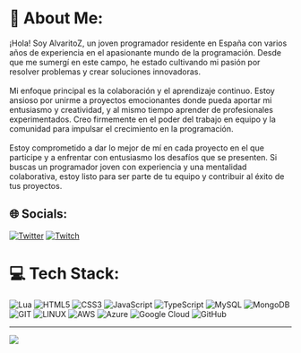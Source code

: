 # 💫 About Me:
¡Hola! Soy AlvaritoZ, un joven programador residente en España con varios años de experiencia en el apasionante mundo de la programación. Desde que me sumergí en este campo, he estado cultivando mi pasión por resolver problemas y crear soluciones innovadoras.<br><br>Mi enfoque principal es la colaboración y el aprendizaje continuo. Estoy ansioso por unirme a proyectos emocionantes donde pueda aportar mi entusiasmo y creatividad, y al mismo tiempo aprender de profesionales experimentados. Creo firmemente en el poder del trabajo en equipo y la comunidad para impulsar el crecimiento en la programación.<br><br>Estoy comprometido a dar lo mejor de mí en cada proyecto en el que participe y a enfrentar con entusiasmo los desafíos que se presenten. Si buscas un programador joven con experiencia y una mentalidad colaborativa, estoy listo para ser parte de tu equipo y contribuir al éxito de tus proyectos.


## 🌐 Socials:
[![Twitter](https://img.shields.io/badge/Twitter-%231DA1F2.svg?logo=Twitter&logoColor=white)](https://twitter.com/z_Alvarito_z) [![Twitch](https://img.shields.io/badge/Twitch-%239146FF.svg?logo=Twitch&logoColor=white)](https://twitch.tv/by_alvaritoz)

# 💻 Tech Stack:
![Lua](https://img.shields.io/badge/lua-%232C2D72.svg?style=for-the-badge&logo=lua&logoColor=white) ![HTML5](https://img.shields.io/badge/html5-%23E34F26.svg?style=for-the-badge&logo=html5&logoColor=white) ![CSS3](https://img.shields.io/badge/css3-%231572B6.svg?style=for-the-badge&logo=css3&logoColor=white) ![JavaScript](https://img.shields.io/badge/javascript-%23323330.svg?style=for-the-badge&logo=javascript&logoColor=%23F7DF1E) ![TypeScript](https://img.shields.io/badge/typescript-%23007ACC.svg?style=for-the-badge&logo=typescript&logoColor=white) ![MySQL](https://img.shields.io/badge/mysql-%2300f.svg?style=for-the-badge&logo=mysql&logoColor=white) ![MongoDB](https://img.shields.io/badge/MongoDB-%234ea94b.svg?style=for-the-badge&logo=mongodb&logoColor=white) ![GIT](https://img.shields.io/badge/Git-fc6d26?style=for-the-badge&logo=git&logoColor=white) ![LINUX](https://img.shields.io/badge/Linux-FCC624?style=for-the-badge&logo=linux&logoColor=black) ![AWS](https://img.shields.io/badge/AWS-%23FF9900.svg?style=for-the-badge&logo=amazon-aws&logoColor=white) ![Azure](https://img.shields.io/badge/azure-%230072C6.svg?style=for-the-badge&logo=azure-devops&logoColor=white) ![Google Cloud](https://img.shields.io/badge/Google%20Cloud-%234285F4.svg?style=for-the-badge&logo=google-cloud&logoColor=white) ![GitHub](https://img.shields.io/badge/GitHub-%23121011.svg?style=for-the-badge&logo=github&logoColor=white)

---
[![](https://visitcount.itsvg.in/api?id=By-AlvaritoZ&icon=0&color=0)](https://visitcount.itsvg.in)

<!-- Proudly created with GPRM ( https://gprm.itsvg.in ) -->
